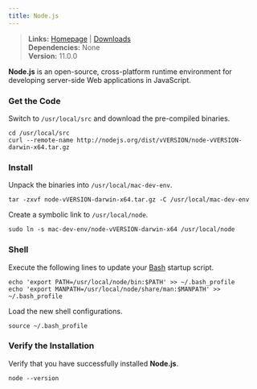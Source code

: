 ```yaml
---
title: Node.js
---
```


> **Links:** [Homepage](http://nodejs.org/) | [Downloads](https://nodejs.org/en/download/current/)  
> **Dependencies:** None  
> **Version:** <span data-version>11.0.0</span>

**Node.js** is an open-source, cross-platform runtime environment for developing server-side Web applications in JavaScript.


### Get the Code

Switch to `/usr/local/src` and download the pre-compiled binaries.

	cd /usr/local/src
	curl --remote-name http://nodejs.org/dist/vVERSION/node-vVERSION-darwin-x64.tar.gz


### Install

Unpack the binaries into `/usr/local/mac-dev-env`.

	tar -zxvf node-vVERSION-darwin-x64.tar.gz -C /usr/local/mac-dev-env

Create a symbolic link to `/usr/local/node`.

	sudo ln -s mac-dev-env/node-vVERSION-darwin-x64 /usr/local/node


### Shell

Execute the following lines to update your [Bash](http://en.wikipedia.org/wiki/Bash_%28Unix_shell%29) startup script.

	echo 'export PATH=/usr/local/node/bin:$PATH' >> ~/.bash_profile
	echo 'export MANPATH=/usr/local/node/share/man:$MANPATH' >> ~/.bash_profile

Load the new shell configurations.

	source ~/.bash_profile


### Verify the Installation

Verify that you have successfully installed **Node.js**.

	node --version
